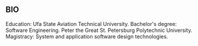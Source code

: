 ## BIO 

Education: 
Ufa State Aviation Technical University. Bachelor's degree: Software Engineering.
Peter the Great St. Petersburg Polytechnic University. Magistracy: System and application software design technologies.



